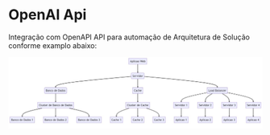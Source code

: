 OpenAI Api 
===========


Integração com OpenAPI API para automação de Arquitetura de Solução conforme examplo abaixo:

![Alt text](/picture/out_01.png "Solution Architecture")

